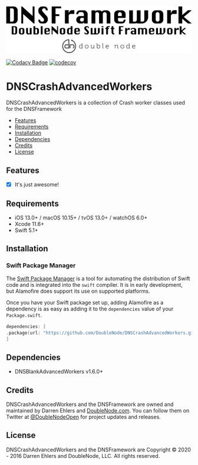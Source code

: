 ![DoubleNode Swift Framework](https://github.com/DoubleNode/DNSCrashAdvancedWorkers/raw/master/DNSFrameworkLogo.png)

[![Codacy Badge](https://api.codacy.com/project/badge/Grade/6f473642e4404426b55fda500602e662)](https://www.codacy.com?utm_source=github.com&amp;utm_medium=referral&amp;utm_content=DoubleNode/DNSCrashAdvancedWorkers&amp;utm_campaign=Badge_Grade)
[![codecov](https://codecov.io/gh/DoubleNode/DNSCrashAdvancedWorkers/branch/master/graph/badge.svg?token=NcFMBk0g9t)](https://codecov.io/gh/DoubleNode/DNSCrashAdvancedWorkers)

# DNSCrashAdvancedWorkers

DNSCrashAdvancedWorkers is a collection of Crash worker classes used for the DNSFramework

-   [Features](#features)
-   [Requirements](#requirements)
-   [Installation](#installation)
-   [Dependencies](#dependencies)
-   [Credits](#credits)
-   [License](#license)

## Features

-   [x] It's just awesome!

## Requirements

-   iOS 13.0+ / macOS 10.15+ / tvOS 13.0+ / watchOS 6.0+
-   Xcode 11.6+
-   Swift 5.1+

## Installation

### Swift Package Manager

The [Swift Package Manager](https://swift.org/package-manager/) is a tool for automating the distribution of Swift code and is integrated into the `swift` compiler. It is in early development, but Alamofire does support its use on supported platforms.

Once you have your Swift package set up, adding Alamofire as a dependency is as easy as adding it to the `dependencies` value of your `Package.swift`.

```swift
dependencies: [
.package(url: "https://github.com/DoubleNode/DNSCrashAdvancedWorkers.git", from: "1.6.0")
]
```

## Dependencies

-   DNSBlankAdvancedWorkers v1.6.0+

## Credits

DNSCrashAdvancedWorkers and the DNSFramework are owned and maintained by Darren Ehlers and [DoubleNode.com](http://doublenode.com). You can follow them on Twitter at [@DoubleNodeOpen](https://twitter.com/DoubleNodeOpen) for project updates and releases.

## License

DNSCrashAdvancedWorkers and the DNSFramework are Copyright © 2020 - 2016 Darren Ehlers and DoubleNode, LLC. All rights reserved.
